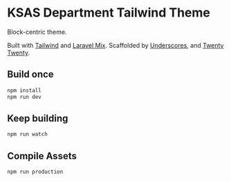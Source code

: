 # KSAS Department Tailwind Theme
Block-centric theme. 

Built with [Tailwind](https://tailwindcss.com/) and [Laravel Mix](https://laravel-mix.com/). Scaffolded by [Underscores](https://underscores.me/), and [Twenty Twenty](https://wordpress.org/themes/twentytwenty/).

## Build once
```bash
npm install
npm run dev
```

## Keep building
```bash
npm run watch
```


## Compile Assets
```bash
npm run production
```